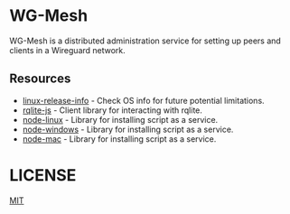 # WG-Mesh
WG-Mesh is a distributed administration service for setting up peers and clients in a Wireguard network.

## Resources
- [linux-release-info](https://www.npmjs.com/package/linux-release-info) - Check OS info for future potential limitations.
- [rqlite-js](https://www.npmjs.com/package/rqlite-js) - Client library for interacting with rqlite.
- [node-linux](https://github.com/coreybutler/node-linux) - Library for installing script as a service.
- [node-windows](https://github.com/coreybutler/node-windows) - Library for installing script as a service.
- [node-mac](https://github.com/coreybutler/node-mac) - Library for installing script as a service.

# LICENSE
[MIT](LICENSE)